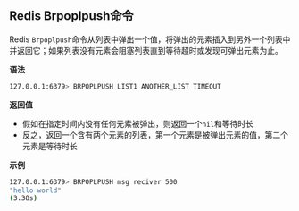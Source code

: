 ## Redis Brpoplpush命令

Redis `Brpoplpush`命令从列表中弹出一个值，将弹出的元素插入到另外一个列表中并返回它；如果列表没有元素会阻塞列表直到等待超时或发现可弹出元素为止。

**语法**

```bash
127.0.0.1:6379> BRPOPLPUSH LIST1 ANOTHER_LIST TIMEOUT
```

**返回值**

* 假如在指定时间内没有任何元素被弹出，则返回一个`nil`和等待时长
* 反之，返回一个含有两个元素的列表，第一个元素是被弹出元素的值，第二个元素是等待时长

**示例**

```bash
127.0.0.1:6379> BRPOPLPUSH msg reciver 500
"hello world"
(3.38s)
```
